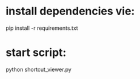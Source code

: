 # install dependencies vie:
pip install -r requirements.txt

# start script:
python shortcut_viewer.py


